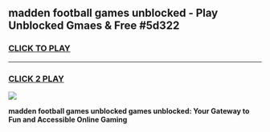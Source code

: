 
## madden football games unblocked - Play Unblocked Gmaes & Free #5d322
<h3>
<a href="https://news.freeplayer.one?title=madden_football_games_unblocked&ref=03M">CLICK TO PLAY</a></h3>
<hr>

<h3>
<a href="https://news.freeplayer.one?title=madden_football_games_unblocked&ref=03M">CLICK 2 PLAY</a>
  
</h3>

<a href="https://news.freeplayer.one?title=madden_football_games_unblocked&ref=03M"><img src="https://clearcache.store/games.png"></a>


**madden football games unblocked games unblocked: Your Gateway to Fun and Accessible Online Gaming**
